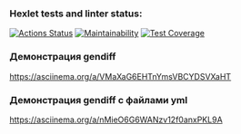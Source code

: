 ### Hexlet tests and linter status:
[![Actions Status](https://github.com/SVREYACH/frontend-project-46/actions/workflows/hexlet-check.yml/badge.svg)](https://github.com/SVREYACH/frontend-project-46/actions)
[![Maintainability](https://api.codeclimate.com/v1/badges/737ed52e8ca784325fc6/maintainability)](https://codeclimate.com/github/SVREYACH/frontend-project-46/maintainability)
[![Test Coverage](https://api.codeclimate.com/v1/badges/737ed52e8ca784325fc6/test_coverage)](https://codeclimate.com/github/SVREYACH/frontend-project-46/test_coverage)

### Демонстрация gendiff
https://asciinema.org/a/VMaXaG6EHTnYmsVBCYDSVXaHT

### Демонстрация gendiff c файлами yml
https://asciinema.org/a/nMieO6G6WANzv12f0anxPKL9A
